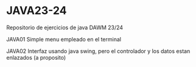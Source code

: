 # JAVA23-24
Repositorio de ejercicios de java DAWM 23/24

JAVA01
Simple menu empleado en el terminal

JAVA02
Interfaz usando java swing, pero el controlador y los datos estan enlazados (a proposito)
